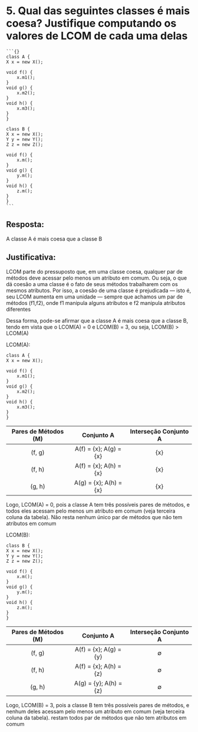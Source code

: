 # 5. Qual das seguintes classes é mais coesa? Justifique computando os valores de LCOM de cada uma delas

    ```{}
    class A {
    X x = new X();

    void f() {
        x.m1();
    }
    void g() {
        x.m2();
    }
    void h() {
        x.m3();
    }
    }

    class B {
    X x = new X();
    Y y = new Y();
    Z z = new Z();

    void f() {
        x.m();
    }
    void g() {
        y.m();
    }
    void h() {
        z.m();
    }
    }
    ```

## Resposta:

A classe A é mais coesa que a classe B

## Justificativa:

LCOM parte do pressuposto que, em uma classe coesa, qualquer par de métodos deve acessar pelo menos um atributo em comum. Ou seja, o que dá coesão a uma classe é o fato de seus métodos trabalharem com os mesmos atributos. Por isso, a coesão de uma classe é prejudicada — isto é, seu LCOM aumenta em uma unidade — sempre que achamos um par de métodos (f1,f2), onde f1 manipula alguns atributos e f2 manipula atributos diferentes

Dessa forma, pode-se afirmar que a classe A é mais coesa que a classe B, tendo em vista que o LCOM(A) = 0 e LCOM(B) = 3, ou seja, LCOM(B) > LCOM(A)

LCOM(A):

```{}
class A {
X x = new X();

void f() {
    x.m1();
}
void g() {
    x.m2();
}
void h() {
    x.m3();
}
}
```

Pares de Métodos (M) | Conjunto A | Interseção Conjunto A
:-:|:-:|:-:
(f, g) | A(f) = {x}; A(g) = {x} | {x}
(f, h) | A(f) = {x}; A(h) = {x} | {x}
(g, h) | A(g) = {x}; A(h) = {x} | {x}

Logo, LCOM(A) = 0, pois a classe A tem três possíveis pares de métodos, e todos eles acessam pelo menos um atributo em comum (veja terceira coluna da tabela). Não resta nenhum único par de métodos que não tem atributos em comum

LCOM(B):

```{}
class B {
X x = new X();
Y y = new Y();
Z z = new Z();

void f() {
    x.m();
}
void g() {
    y.m();
}
void h() {
    z.m();
}
}
```

Pares de Métodos (M) | Conjunto A | Interseção Conjunto A
:-:|:-:|:-:
(f, g) | A(f) = {x}; A(g) = {y} | ∅
(f, h) | A(f) = {x}; A(h) = {z} | ∅
(g, h) | A(g) = {y}; A(h) = {z} | ∅

Logo, LCOM(B) = 3, pois a classe B tem três possíveis pares de métodos, e nenhum deles acessam pelo menos um atributo em comum (veja terceira coluna da tabela). restam todos par de métodos que não tem atributos em comum

